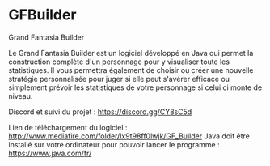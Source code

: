 # GFBuilder
Grand Fantasia Builder

Le Grand Fantasia Builder est un logiciel développé en Java qui permet la construction complète d'un personnage pour y visualiser toute les statistiques. Il vous permettra également de choisir ou créer une nouvelle stratégie personnalisée pour juger si elle peut s'avérer efficace ou simplement prévoir les statistiques de votre personnage si celui ci monte de niveau.

Discord et suivi du projet : https://discord.gg/CY8sC5d


Lien de téléchargement du logiciel : http://www.mediafire.com/folder/lx9t98ff0lwjk/GF_Builder
Java doit être installé sur votre ordinateur pour pouvoir lancer le programme : https://www.java.com/fr/
